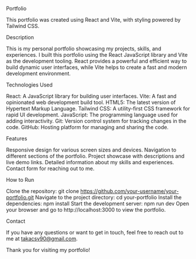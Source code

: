 Portfolio

This portfolio was created using React and Vite, with styling powered by Tailwind CSS.

Description

This is my personal portfolio showcasing my projects, skills, and experiences. I built this portfolio using the React JavaScript library and Vite as the development tooling. React provides a powerful and efficient way to build dynamic user interfaces, while Vite helps to create a fast and modern development environment.

Technologies Used

React: A JavaScript library for building user interfaces.
Vite: A fast and opinionated web development build tool.
HTML5: The latest version of Hypertext Markup Language.
Tailwind CSS: A utility-first CSS framework for rapid UI development.
JavaScript: The programming language used for adding interactivity.
Git: Version control system for tracking changes in the code.
GitHub: Hosting platform for managing and sharing the code.

Features

Responsive design for various screen sizes and devices.
Navigation to different sections of the portfolio.
Project showcase with descriptions and live demo links.
Detailed information about my skills and experiences.
Contact form for reaching out to me.

How to Run

Clone the repository: git clone https://github.com/your-username/your-portfolio.git
Navigate to the project directory: cd your-portfolio
Install the dependencies: npm install
Start the development server: npm run dev
Open your browser and go to http://localhost:3000 to view the portfolio.

Contact

If you have any questions or want to get in touch, feel free to reach out to me at takacsv90@gmail.com.

Thank you for visiting my portfolio!
